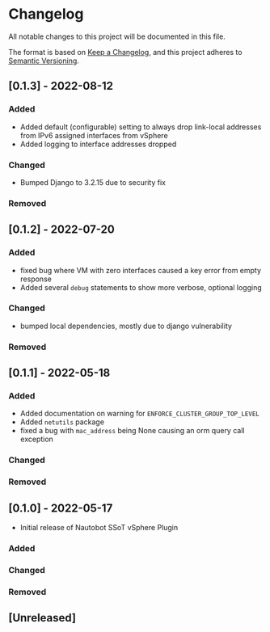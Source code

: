# Changelog

All notable changes to this project will be documented in this file.

The format is based on [Keep a Changelog](https://keepachangelog.com/en/1.0.0/), and this project adheres to [Semantic Versioning](https://semver.org/spec/v2.0.0.html).

## [0.1.3] - 2022-08-12

### Added

- Added default (configurable) setting to always drop link-local addresses from IPv6 assigned interfaces from vSphere
- Added logging to interface addresses dropped

### Changed

- Bumped Django to 3.2.15 due to security fix

### Removed

## [0.1.2] - 2022-07-20

### Added

- fixed bug where VM with zero interfaces caused a key error from empty response
- Added several `debug` statements to show more verbose, optional logging

### Changed

- bumped local dependencies, mostly due to django vulnerability

### Removed

## [0.1.1] - 2022-05-18

### Added

- Added documentation on warning for `ENFORCE_CLUSTER_GROUP_TOP_LEVEL`
- Added `netutils` package
- fixed a bug with `mac_address` being None causing an orm query call exception

### Changed

### Removed

## [0.1.0] - 2022-05-17

- Initial release of Nautobot SSoT vSphere Plugin

### Added

### Changed

### Removed

## [Unreleased]
